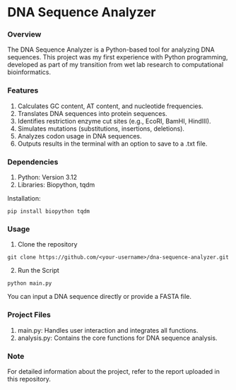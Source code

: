 # DNA Sequence Analyzer

### Overview
The DNA Sequence Analyzer is a Python-based tool for analyzing DNA sequences. This project was my first experience with Python programming, developed as part of my transition from wet lab research to computational bioinformatics.

### Features
1. Calculates GC content, AT content, and nucleotide frequencies.
2. Translates DNA sequences into protein sequences.
3. Identifies restriction enzyme cut sites (e.g., EcoRI, BamHI, HindIII).
4. Simulates mutations (substitutions, insertions, deletions).
5. Analyzes codon usage in DNA sequences.
6. Outputs results in the terminal with an option to save to a .txt file.

### Dependencies
1. Python: Version 3.12
2. Libraries: Biopython, tqdm

Installation:
```
pip install biopython tqdm
```
### Usage

1. Clone the repository

```
git clone https://github.com/<your-username>/dna-sequence-analyzer.git
```

2. Run the Script
```
python main.py
```
You can input a DNA sequence directly or provide a FASTA file.

### Project Files
1. main.py: Handles user interaction and integrates all functions.
2. analysis.py: Contains the core functions for DNA sequence analysis.

### Note
For detailed information about the project, refer to the report uploaded in this repository.
